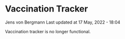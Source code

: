 Vaccination Tracker
================
Jens von Bergmann
Last updated at 17 May, 2022 - 18:04

Vaccination tracker is no longer functional.
